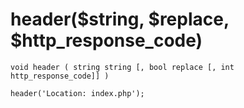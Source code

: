 # header($string, $replace, $http_response_code)

    void header ( string string [, bool replace [, int http_response_code]] )

    header('Location: index.php');
